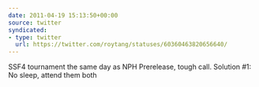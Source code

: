 ```yaml
---
date: 2011-04-19 15:13:50+00:00
source: twitter
syndicated:
- type: twitter
  url: https://twitter.com/roytang/statuses/60360463820656640/
---
```


SSF4 tournament the same day as NPH Prerelease, tough call. Solution #1: No sleep, attend them both
